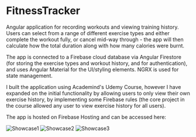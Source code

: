 # FitnessTracker

Angular application for recording workouts and viewing training history. Users can select from a range of different exercise types and either complete the workout fully, or cancel mid-way through - the app will then calculate how the total duration along with how many calories were burnt.

The app is connected to a Firebase cloud database via Angular Firestore (for storing the exercise types and workout history, and for authentication), and uses Angular Material for the UI/styling elements. NGRX is used for state management.

I built the application using Academind's Udemy Course, however I have expanded on the initial functionality by allowing users to only view their own exercise history, by implementing some Firebase rules (the core project in the course allowed any user to view exercise history for all users).

The app is hosted on Firebase Hosting and can be accessed here:

![Showcase1](/src/app/assets/showcase-1.png?raw=true "Showcase1")
![Showcase2](/src/app/assets/showcase-2.png?raw=true "Showcase2")
![Showcase3](/src/app/assets/showcase-3.png?raw=true "Showcase3")
